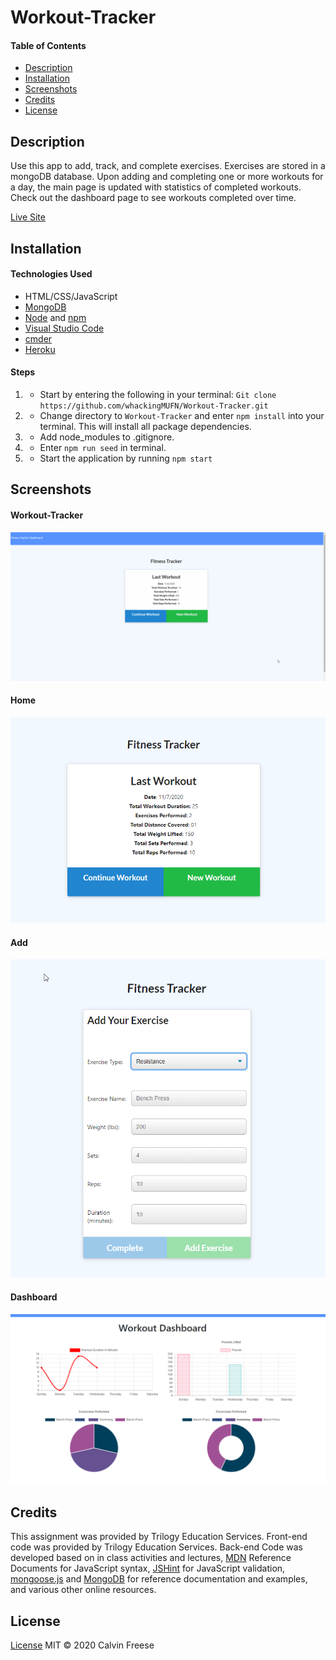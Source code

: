 # Workout-Tracker

#### Table of Contents
  * [Description](#Description)
  * [Installation](#Installation)
  * [Screenshots](#Screenshots)
  * [Credits](#Credits)
  * [License](#License)

## Description
Use this app to add, track, and complete exercises. Exercises are stored in a mongoDB database. Upon adding and completing one or more workouts for a day, the main page is updated with statistics of completed workouts. Check out the dashboard page to see workouts completed over time.

[Live Site](https://young-oasis-85842.herokuapp.com/)
 
## Installation
#### Technologies Used
* HTML/CSS/JavaScript
* [MongoDB](https://www.mongodb.com/)
* [Node](https://nodejs.org/en/) and [npm](https://www.npmjs.com/package/npm)
* [Visual Studio Code](https://code.visualstudio.com/)
* [cmder](https://cmder.net/)
* [Heroku](https://www.heroku.com/home)

#### Steps
1. * Start by entering the following in your terminal: `Git clone https://github.com/whackingMUFN/Workout-Tracker.git`

2. * Change directory to `Workout-Tracker` and enter `npm install` into your terminal. This will install all package dependencies.

3. * Add node_modules to .gitignore.

4. * Enter `npm run seed` in terminal.

5. * Start the application by running `npm start`



## Screenshots
#### Workout-Tracker
![Tour](./public/assets/imgs/viewAll.gif)

#### Home
![Home](./public/assets/imgs/home.png)

#### Add
![Add Workout](./public/assets/imgs/resistance.png)

#### Dashboard
![Dashboard](./public/assets/imgs/dashboard.png)

## Credits
This assignment was provided by Trilogy Education Services. Front-end code was provided by Trilogy Education Services. Back-end Code was developed based on in class activities and lectures, [MDN](https://developer.mozilla.org/en-US/) Reference Documents for JavaScript syntax, [JSHint](https://jshint.com/) for JavaScript validation, [mongoose.js](https://mongoosejs.com/) and [MongoDB](https://docs.mongodb.com/manual/introduction/) for reference documentation and examples, and various other online resources. 

## License

[License](LICENSE)
MIT &copy; 2020 Calvin Freese
